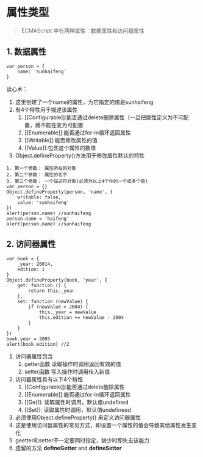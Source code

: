 # 属性类型
> ECMAScript 中有两种属性：数据属性和访问器属性

## 1. 数据属性

```
var person = {
    name: 'sunhaifeng'
}
```

读心术：
1. 这里创建了一个name的属性，为它指定的值是sunhaifeng
2. 有4个特性用于描述该属性
    1. [[Configurable]]:能否通过delete删除属性（一旦把属性定义为不可配置，就不能在变为可配置
    2. [[Enumerable]]:能否通过for-in循环返回属性
    3. [[Writable]]:能否修改属性的值
    4. [[Value]]:包含这个属性的数值
3. Object.defineProperty()方法用于修改属性默认的特性

```
1. 第一个参数： 属性所在的对象
2. 第二个参数： 属性的名字
3. 第三个参数： 一个描述符对象(必须为以上4个中的一个或多个值)
var person = {}
Object.defineProperty(person, 'name', {
    writable: false,
    value: 'sunhaifeng'
})
alert(person.name) //sunhaifeng
person.name = 'haifeng'
alert(person.name) //sunhaifeng

```

## 2. 访问器属性

```
var book = {
    _year: 20014,
    edition: 1
}
Object.defineProperty(book, 'year', {
    get: function () {
        return this._year
    },
    set: function (newValue) {
        if (newValue > 2004) {
            this._year = newValue
            this.edition += newValue - 2004
        }
    }
})
book.year = 2005
alert(book.edition) //2
```

1. 访问器属性包含
    1. getter函数 读取操作时调用返回有效的值
    2. setter函数 写入操作时调用传入新值
2. 访问器属性具有以下4个特性
    1. [[Configurable]]:能否通过delete删除属性
    2. [[Enumerable]]:能否通过for-in循环返回属性
    3. [[Get]]: 读取属性时调用，默认值undefined
    4. [[Set]]: 读取属性时调用，默认值undefineed
3. 必须使用Object.defineProperty() 来定义访问器属性
4. 这是使用访问器属性的常见方式，即设置一个属性的值会导致其他属性发生变化
5. geetter和setter不一定要同时指定，缺少时即失去该能力
6. 遗留的方法 __defineGetter__ and __defineSetter__